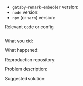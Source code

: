 <!--
Thanks for taking your valuable time and raising the issue.
-->

- `gatsby-remark-embedder` version:
- `node` version:
- `npm` (or `yarn`) version:

Relevant code or config

```javascript
```

What you did:

What happened:

Reproduction repository:

Problem description:

Suggested solution:
